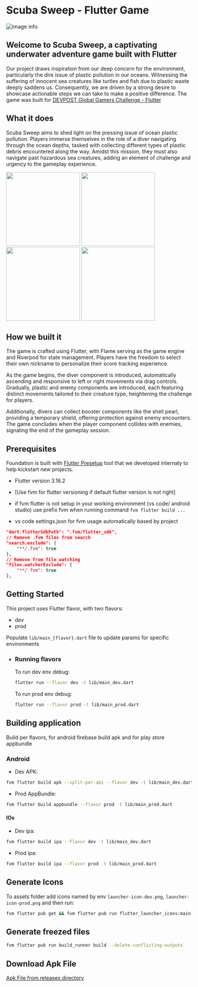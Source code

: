 # Scuba Sweep - Flutter Game

![image info](https://github.com/QEDteam/scuba-sweep/assets/30495155/627c1dfe-8e15-471f-92a0-ec98703995c4)

## Welcome to Scuba Sweep, a captivating underwater adventure game built with Flutter

Our project draws inspiration from our deep concern for the environment, particularly the dire issue of plastic pollution in our oceans. Witnessing the suffering of innocent sea creatures like turtles and fish due to plastic waste deeply saddens us. Consequently, we are driven by a strong desire to showcase actionable steps we can take to make a positive difference. The game was built for [DEVPOST Global Gamers Challenge - Flutter](https://globalgamers.devpost.com/)

## What it does

Scuba Sweep aims to shed light on the pressing issue of ocean plastic pollution. Players immerse themselves in the role of a diver navigating through the ocean depths, tasked with collecting different types of plastic debris encountered along the way. Amidst this mission, they must also navigate past hazardous sea creatures, adding an element of challenge and urgency to the gameplay experience.

<img width="200" src="https://github.com/QEDteam/scuba-sweep/assets/30495155/5125c4c4-1cf6-466c-a79c-d7af08701c12"/>
<img width="200" src="https://github.com/QEDteam/scuba-sweep/assets/30495155/e3faab95-55e6-4985-9ed7-9195ca6b5214"/>
<img width="200" src="https://github.com/QEDteam/scuba-sweep/assets/30495155/02084009-e844-42b5-915e-59fe1a08277e"/>
<img width="200" src="https://github.com/QEDteam/scuba-sweep/assets/30495155/100d7102-a484-478d-a567-1183c7ea22b1"/>

## How we built it

The game is crafted using Flutter, with Flame serving as the game engine and Riverpod for state management. Players have the freedom to select their own nickname to personalize their score tracking experience.

As the game begins, the diver component is introduced, automatically ascending and responsive to left or right movements via drag controls. Gradually, plastic and enemy components are introduced, each featuring distinct movements tailored to their creature type, heightening the challenge for players.

Additionally, divers can collect booster components like the shell pearl, providing a temporary shield, offering protection against enemy encounters. The game concludes when the player component collides with enemies, signaling the end of the gameplay session.

## Prerequisites

Foundation is built with [Flutter Presetup](https://github.com/vbalagovic/flutter-presetup) tool that we developed internaly to help kickstart new projects.

- Flutter version 3.16.2
- [Use fvm for flutter versioning if default flutter version is not right]
- if fvm flutter is not setup in your working environment (vs code/ android studio) use prefix fvm when running command `fvm flutter build ...`

- vs code settings.json for fvm usage automatically based by project

```json
"dart.flutterSdkPath": ".fvm/flutter_sdk",
// Remove .fvm files from search
"search.exclude": {
    "**/.fvm": true
},
// Remove from file watching
"files.watcherExclude": {
    "**/.fvm": true
},
```

## Getting Started

This project uses Flutter flavor, with two flavors:

- dev
- prod

Populate `lib/main_{flavor}.dart` file to update params for specific environments

- ### Running flavors

    To run dev env debug:

    ```bash
    flutter run --flavor dev -t lib/main_dev.dart
    ```

    To run prod env debug:

    ```bash
    flutter run --flavor prod -t lib/main_prod.dart
    ```

## Building application

Build per flavors, for android firebase build apk and for play store appbundle

### Android

- Dev APK:

```bash
fvm flutter build apk --split-per-abi --flavor dev -t lib/main_dev.dart
```

- Prod AppBundle:

```bash
fvm flutter build appbundle --flavor prod -t lib/main_prod.dart
```

#### IOs

- Dev ipa:

```bash
fvm flutter build ipa --flavor dev -t lib/main_dev.dart
```

- Prod ipa:

```bash
fvm flutter build ipa --flavor prod -t lib/main_prod.dart
```

## Generate Icons

To assets folder add icons named by env `launcher-icon-dev.png`, `launcher-icon-prod.png` and then run:

```bash
fvm flutter pub get && fvm flutter pub run flutter_launcher_icons:main -f flutter_launcher_icons*
```

## Generate freezed files

```bash
fvm flutter pub run build_runner build --delete-conflicting-outputs
```

## Download Apk File

[Apk File from releases directory](https://github.com/QEDteam/scuba-sweep/tree/main/releases/scuba_sweep1-2-1.apk)
